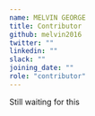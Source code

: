 ```yaml
---
name: MELVIN GEORGE
title: Contributor
github: melvin2016
twitter: ""
linkedin: ""
slack: ""
joining_date: ""
role: "contributor"
---
```


Still waiting for this
